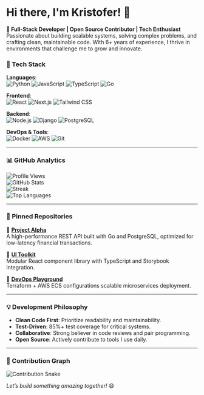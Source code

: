 # Hi there, I'm Kristofer! 👋  

**🚀 Full-Stack Developer | Open Source Contributor | Tech Enthusiast**  
Passionate about building scalable systems, solving complex problems, and crafting clean, maintainable code. With 6+ years of experience, I thrive in environments that challenge me to grow and innovate.  

### 🔧 Tech Stack  
**Languages**:  
![Python](https://img.shields.io/badge/-Python-3776AB?logo=python&logoColor=white)
![JavaScript](https://img.shields.io/badge/-JavaScript-F7DF1E?logo=javascript&logoColor=black)
![TypeScript](https://img.shields.io/badge/-TypeScript-3178C6?logo=typescript&logoColor=white)
![Go](https://img.shields.io/badge/-Go-00ADD8?logo=go&logoColor=white)  

**Frontend**:  
![React](https://img.shields.io/badge/-React-61DAFB?logo=react&logoColor=black)
![Next.js](https://img.shields.io/badge/-Next.js-000000?logo=next.js&logoColor=white)
![Tailwind CSS](https://img.shields.io/badge/-Tailwind%20CSS-06B6D4?logo=tailwind-css&logoColor=white)  

**Backend**:  
![Node.js](https://img.shields.io/badge/-Node.js-339933?logo=node.js&logoColor=white)
![Django](https://img.shields.io/badge/-Django-092E20?logo=django&logoColor=white)
![PostgreSQL](https://img.shields.io/badge/-PostgreSQL-4169E1?logo=postgresql&logoColor=white)  

**DevOps & Tools**:  
![Docker](https://img.shields.io/badge/-Docker-2496ED?logo=docker&logoColor=white)
![AWS](https://img.shields.io/badge/-AWS-232F3E?logo=amazon-aws&logoColor=white)
![Git](https://img.shields.io/badge/-Git-F05032?logo=git&logoColor=white)  

---

### 📊 GitHub Analytics  

![Profile Views](https://komarev.com/ghpvc/?username=kristoferbjorn788&color=blueviolet)  
![GitHub Stats](https://github-readme-stats.vercel.app/api?username=kristoferbjorn788&show_icons=true&theme=radical&hide_title=true)  
![Streak](https://streak-stats.demolab.com?user=kristoferbjorn788&theme=radical)  
![Top Languages](https://github-readme-stats.vercel.app/api/top-langs/?username=kristoferbjorn788&layout=compact&theme=radical&hide=html,css)  

---

### 🌟 Pinned Repositories  

🔹 **[Project Alpha](https://github.com/kristoferbjorn788/project-alpha)**  
A high-performance REST API built with Go and PostgreSQL, optimized for low-latency financial transactions.  

🔹 **[UI Toolkit](https://github.com/kristoferbjorn788/ui-toolkit)**  
Modular React component library with TypeScript and Storybook integration.  

🔹 **[DevOps Playground](https://github.com/kristoferbjorn788/devops-playground)**  
Terraform + AWS ECS configurations scalable microservices deployment.  

---

### 💡 Development Philosophy  
- **Clean Code First**: Prioritize readability and maintainability.  
- **Test-Driven**: 85%+ test coverage for critical systems.  
- **Collaborative**: Strong believer in code reviews and pair programming.  
- **Open Source**: Actively contribute to tools I use daily.  

---

### 🐍 Contribution Graph  
![Contribution Snake](https://raw.githubusercontent.com/kristoferbjorn788/kristoferbjorn788/output/github-contribution-grid-snake.svg)  

*Let’s build something amazing together!* 😄
